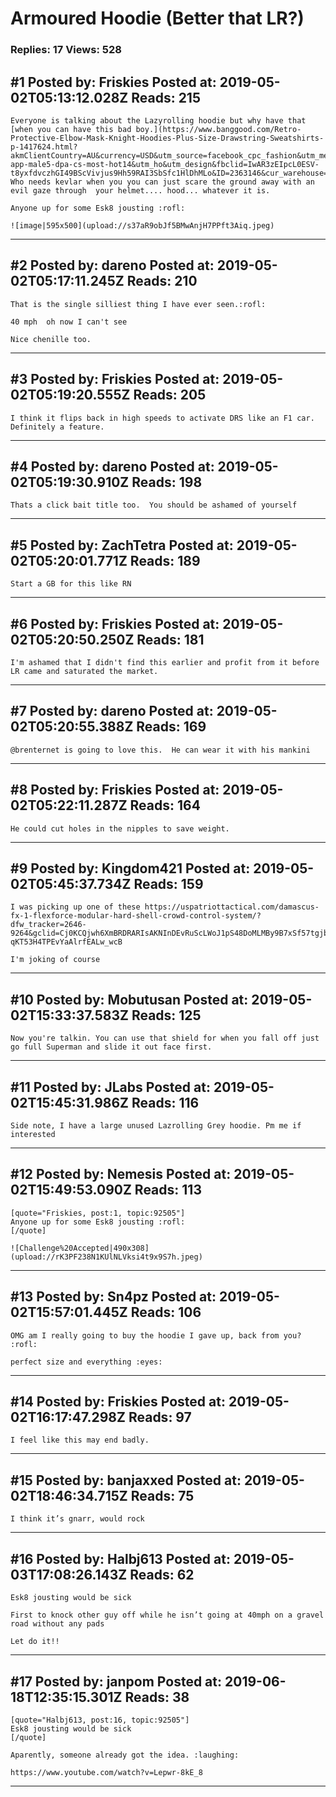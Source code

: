 # Armoured Hoodie (Better that LR?)

### Replies: 17 Views: 528

## \#1 Posted by: Friskies Posted at: 2019-05-02T05:13:12.028Z Reads: 215

```
Everyone is talking about the Lazyrolling hoodie but why have that [when you can have this bad boy.](https://www.banggood.com/Retro-Protective-Elbow-Mask-Knight-Hoodies-Plus-Size-Drawstring-Sweatshirts-p-1417624.html?akmClientCountry=AU&currency=USD&utm_source=facebook_cpc_fashion&utm_medium=cpc_fashion1&utm_content=ThomasAP&utm_campaign=rm-app-male5-dpa-cs-most-hot14&utm_ho&utm_design&fbclid=IwAR3zEIpcL0ESV-t8yxfdvczhGI49BScVivjus9Hh59RAI3SbSfc1HlDhMLo&ID=2363146&cur_warehouse=CN) Who needs kevlar when you you can just scare the ground away with an evil gaze through  your helmet.... hood... whatever it is.

Anyone up for some Esk8 jousting :rofl:

![image|595x500](upload://s37aR9obJf5BMwAnjH7PPft3Aiq.jpeg)
```

---
## \#2 Posted by: dareno Posted at: 2019-05-02T05:17:11.245Z Reads: 210

```
That is the single silliest thing I have ever seen.:rofl:

40 mph  oh now I can't see

Nice chenille too.
```

---
## \#3 Posted by: Friskies Posted at: 2019-05-02T05:19:20.555Z Reads: 205

```
I think it flips back in high speeds to activate DRS like an F1 car. Definitely a feature.
```

---
## \#4 Posted by: dareno Posted at: 2019-05-02T05:19:30.910Z Reads: 198

```
Thats a click bait title too.  You should be ashamed of yourself
```

---
## \#5 Posted by: ZachTetra Posted at: 2019-05-02T05:20:01.771Z Reads: 189

```
Start a GB for this like RN
```

---
## \#6 Posted by: Friskies Posted at: 2019-05-02T05:20:50.250Z Reads: 181

```
I'm ashamed that I didn't find this earlier and profit from it before LR came and saturated the market.
```

---
## \#7 Posted by: dareno Posted at: 2019-05-02T05:20:55.388Z Reads: 169

```
@brenternet is going to love this.  He can wear it with his mankini
```

---
## \#8 Posted by: Friskies Posted at: 2019-05-02T05:22:11.287Z Reads: 164

```
He could cut holes in the nipples to save weight.
```

---
## \#9 Posted by: Kingdom421 Posted at: 2019-05-02T05:45:37.734Z Reads: 159

```
I was picking up one of these https://uspatriottactical.com/damascus-fx-1-flexforce-modular-hard-shell-crowd-control-system/?dfw_tracker=2646-9264&gclid=Cj0KCQjwh6XmBRDRARIsAKNInDEvRuScLWoJ1pS48DoMLMBy9B7xSf57tgjbw0Yl80-qKT53H4TPEvYaAlrfEALw_wcB

I'm joking of course
```

---
## \#10 Posted by: Mobutusan Posted at: 2019-05-02T15:33:37.583Z Reads: 125

```
Now you're talkin. You can use that shield for when you fall off just go full Superman and slide it out face first.
```

---
## \#11 Posted by: JLabs Posted at: 2019-05-02T15:45:31.986Z Reads: 116

```
Side note, I have a large unused Lazrolling Grey hoodie. Pm me if interested
```

---
## \#12 Posted by: Nemesis Posted at: 2019-05-02T15:49:53.090Z Reads: 113

```
[quote="Friskies, post:1, topic:92505"]
Anyone up for some Esk8 jousting :rofl:
[/quote]

![Challenge%20Accepted|490x308](upload://rK3PF238N1KUlNLVksi4t9x9S7h.jpeg)
```

---
## \#13 Posted by: Sn4pz Posted at: 2019-05-02T15:57:01.445Z Reads: 106

```
OMG am I really going to buy the hoodie I gave up, back from you? :rofl:

perfect size and everything :eyes:
```

---
## \#14 Posted by: Friskies Posted at: 2019-05-02T16:17:47.298Z Reads: 97

```
I feel like this may end badly.
```

---
## \#15 Posted by: banjaxxed Posted at: 2019-05-02T18:46:34.715Z Reads: 75

```
I think it’s gnarr, would rock
```

---
## \#16 Posted by: Halbj613 Posted at: 2019-05-03T17:08:26.143Z Reads: 62

```
Esk8 jousting would be sick

First to knock other guy off while he isn’t going at 40mph on a gravel road without any pads

Let do it!!
```

---
## \#17 Posted by: janpom Posted at: 2019-06-18T12:35:15.301Z Reads: 38

```
[quote="Halbj613, post:16, topic:92505"]
Esk8 jousting would be sick
[/quote]

Aparently, someone already got the idea. :laughing: 

https://www.youtube.com/watch?v=Lepwr-8kE_8
```

---
